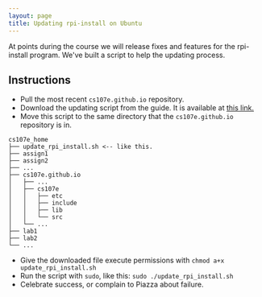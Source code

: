 ```yaml
---
layout: page
title: Updating rpi-install on Ubuntu
---
```


At points during the course we will release fixes and features for the
rpi-install program. We've built a script to help the updating process.

## Instructions
- Pull the most recent `cs107e.github.io` repository.
- Download the updating script from the guide. It is available at [this link.](update_rpi_install.sh)
- Move this script to the same directory that the `cs107e.github.io` repository is in.
```
cs107e_home
├── update_rpi_install.sh <-- like this.
├── assign1
├── assign2
├── ...
├── cs107e.github.io
│   ├── ...
│   ├── cs107e
│   │   ├── etc
│   │   ├── include
│   │   ├── lib
│   │   └── src
│   └── ...
├── lab1
├── lab2
└── ...
```
- Give the downloaded file execute permissions with `chmod a+x update_rpi_install.sh`
- Run the script with `sudo`, like this: `sudo ./update_rpi_install.sh`
- Celebrate success, or complain to Piazza about failure.

